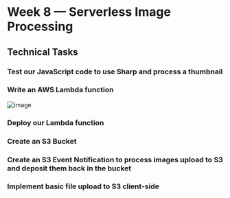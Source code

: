 # Week 8 — Serverless Image Processing

## Technical Tasks

### Test our JavaScript code to use Sharp and process a thumbnail

### Write an AWS Lambda function
![image](https://user-images.githubusercontent.com/100949697/231900395-e27fe8b6-7493-4448-8b25-01d30da695bb.png)

### Deploy our Lambda function

### Create an S3 Bucket

### Create an S3 Event Notification to process images upload to S3 and deposit them back in the bucket

### Implement basic file upload to S3 client-side
